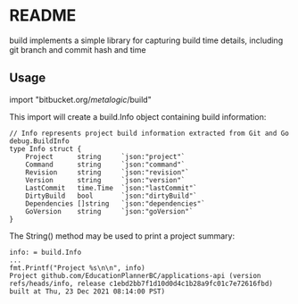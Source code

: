 # README

build implements a simple library for capturing build time details, including git branch and 
commit hash and time

## Usage

import "bitbucket.org/_metalogic_/build"

This import will create a build.Info object containing build information:

```
// Info represents project build information extracted from Git and Go debug.BuildInfo
type Info struct {
	Project      string     `json:"project"`
	Command      string     `json:"command"`
	Revision     string     `json:"revision"`
	Version      string     `json:"version"`
	LastCommit   time.Time  `json:"lastCommit"`
	DirtyBuild   bool       `json:"dirtyBuild"`
	Dependencies []string   `json:"dependencies"`
	GoVersion    string     `json:"goVersion"`
}
```

The String() method may be used to print a project summary:

```
info: = build.Info
...
fmt.Printf("Project %s\n\n", info)
Project github.com/EducationPlannerBC/applications-api (version refs/heads/info, release c1ebd2bb7f1d10d0d4c1b28a9fc01c7e72616fbd) built at Thu, 23 Dec 2021 08:14:00 PST)
```
